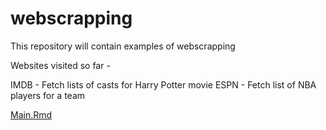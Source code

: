 # webscrapping
This repository will contain examples of webscrapping

Websites visited so far -

IMDB - Fetch lists of casts for Harry Potter movie
ESPN - Fetch list of NBA players for a team

[Main.Rmd](https://raw.githubusercontent.com/tanvi-arora/webscrapping/master/Main.Rmd)


